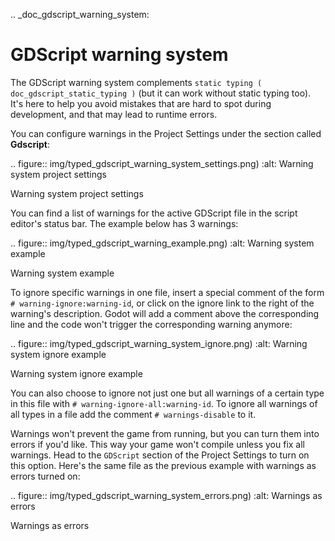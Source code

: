 .. _doc_gdscript_warning_system:

GDScript warning system
=======================

The GDScript warning system complements `static typing ( doc_gdscript_static_typing )`
(but it can work without static typing too). It's here to help you avoid
mistakes that are hard to spot during development, and that may lead
to runtime errors.

You can configure warnings in the Project Settings under the section
called **Gdscript**:

.. figure:: img/typed_gdscript_warning_system_settings.png)
   :alt: Warning system project settings

   Warning system project settings

You can find a list of warnings for the active GDScript file in the
script editor's status bar. The example below has 3 warnings:

.. figure:: img/typed_gdscript_warning_example.png)
   :alt: Warning system example

   Warning system example

To ignore specific warnings in one file, insert a special comment of the
form `# warning-ignore:warning-id`, or click on the ignore link to the
right of the warning's description. Godot will add a comment above the
corresponding line and the code won't trigger the corresponding warning
anymore:

.. figure:: img/typed_gdscript_warning_system_ignore.png)
   :alt: Warning system ignore example

   Warning system ignore example

You can also choose to ignore not just one but all warnings of a certain
type in this file with `# warning-ignore-all:warning-id`. To ignore all
warnings of all types in a file add the comment `# warnings-disable` to it.

Warnings won't prevent the game from running, but you can turn them into
errors if you'd like. This way your game won't compile unless you fix
all warnings. Head to the `GDScript` section of the Project Settings to
turn on this option. Here's the same file as the previous example with
warnings as errors turned on:

.. figure:: img/typed_gdscript_warning_system_errors.png)
   :alt: Warnings as errors

   Warnings as errors
